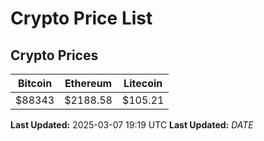 # Crypto Price List

## Crypto Prices
| Bitcoin | Ethereum | Litecoin |
| ------- | -------- | -------- |
| $88343 | $2188.58 | $105.21 |
**Last Updated:** 2025-03-07 19:19 UTC
**Last Updated:** $DATE$
